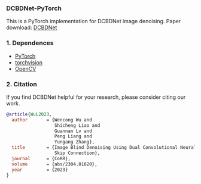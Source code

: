 ### DCBDNet-PyTorch

This is a PyTorch implementation for DCBDNet image denoising. Paper download: [DCBDNet](https://arxiv.org/abs/2304.01620)

### 1. Dependences
* [PyTorch](http://pytorch.org/)
* [torchvision](https://github.com/pytorch/vision)
* [OpenCV](https://pypi.org/project/opencv-python/)

### 2. Citation
If you find DCBDNet helpful for your research, please consider citing our work.
```BibTex
@article{WuL2023,
  author       = {Wencong Wu and
                  Shicheng Liao and
                  Guannan Lv and
                  Peng Liang and
                  Yungang Zhang},
  title        = {Image Blind Denoising Using Dual Convolutional Neural Network with
                  Skip Connection},
  journal      = {CoRR},
  volume       = {abs/2304.01620},
  year         = {2023}
}
```
